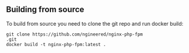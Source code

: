 ## Building from source
To build from source you need to clone the git repo and run docker build:
```
git clone https://github.com/ngineered/nginx-php-fpm
.git
docker build -t nginx-php-fpm:latest .
```
